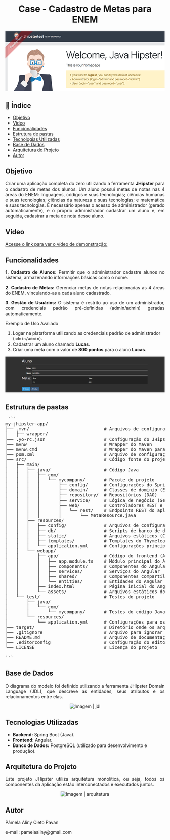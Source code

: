 <h1 align="center">Case - Cadastro de Metas para ENEM</h1>

<p align="center">
  <img src="webpack/jhipster.png" alt="Imagem | jhipster">
</p>

## 📌 Índice

- [Objetivo](#objetivo)
- [Vídeo](#vídeo)
- [Funcionalidades](#funcionalidades)
- [Estrutura de pastas](#estrutura-de-pastas)
- [Tecnologias Utilizadas](#tecnologias-utilizadas)
- [Base de Dados](#base-de-dados)
- [Arquitetura do Projeto](#arquitetura-do-projeto)
- [Autor](#autor)

## Objetivo

<p align="justify"> Criar uma aplicação completa do zero utilizando a ferramenta <strong>JHipster</strong> para o cadastro de metas dos alunos. Um aluno possui metas de notas nas 4 áreas do ENEM: linguagens, códigos e suas tecnologias; ciências humanas e suas tecnologias; ciências da natureza e suas tecnologias; e matemática e suas tecnologias. É necessário apenas o acesso de administrador (gerado automaticamente), e o próprio administrador cadastrar um aluno e, em seguida, cadastrar a meta de nota desse aluno. </p>

## Vídeo

[Acesse o link para ver o vídeo de demonstração: ](URL)

## Funcionalidades

<p align="justify"> <strong>1. Cadastro de Alunos:</strong> Permitir que o administrador cadastre alunos no sistema, armazenando informações básicas como o nome. </p>

<p align="justify"> <strong>2. Cadastro de Metas:</strong> Gerenciar metas de notas relacionadas às 4 áreas do ENEM, vinculando-as a cada aluno cadastrado. </p>

<p align="justify"> <strong>3. Gestão de Usuários:</strong> O sistema é restrito ao uso de um administrador, com credenciais padrão pré-definidas (admin/admin) geradas automaticamente. </p>

Exemplo de Uso Avaliado

1. Logar na plataforma utilizando as credenciais padrão de administrador (`admin/admin`).
2. Cadastrar um aluno chamado **Lucas**.
3. Criar uma meta com o valor de **800 pontos** para o aluno **Lucas**.

<p align="center"> <img src="webpack/funcionalidade.png" alt="Imagem | funcionalidade"> </p>

## Estrutura de pastas

<pre> ``` 
my-jhipster-app/
├── .mvn/                            # Arquivos de configuração do Maven
│   ├── wrapper/
├── .yo-rc.json                      # Configuração do JHipster
├── mvnw                             # Wrapper do Maven
├── mvnw.cmd                         # Wrapper do Maven para Windows
├── pom.xml                          # Arquivo de configuração do Maven
├── src/                             # Código fonte do projeto
│   ├── main/
│   │   ├── java/                    # Código Java
│   │   │   ├── com/
│   │   │   │   └── mycompany/       # Pacote do projeto
│   │   │   │       ├── config/      # Configurações do Spring
│   │   │   │       ├── domain/      # Classes de domínio (Entidades)
│   │   │   │       ├── repository/  # Repositórios (DAO)
│   │   │   │       ├── service/     # Lógica de negócio (Serviços)
│   │   │   │       ├── web/         # Controladores REST e Web
│   │   │   │       │   └── rest/    # Endpoints REST do aplicativo
│   │   │   │       │       └── MetaResource.java
│   │   ├── resources/
│   │   │   ├── config/              # Arquivos de configuração do Spring
│   │   │   ├── db/                  # Scripts de banco de dados
│   │   │   ├── static/              # Arquivos estáticos (CSS, JS, imagens)
│   │   │   ├── templates/           # Templates do Thymeleaf, caso aplicável
│   │   │   └── application.yml      # Configurações principais do aplicativo
│   │   └── webapp/
│   │       ├── app/                 # Código do frontend (Angular)
│   │       │   ├── app.module.ts    # Módulo principal do Angular
│   │       │   ├── components/      # Componentes do Angular
│   │       │   ├── services/        # Serviços do Angular
│   │       │   ├── shared/          # Componentes compartilhados
│   │       │   └── entities/        # Entidades do Angular
│   │       ├── index.html           # Página inicial do Angular
│   │       └── assets/              # Arquivos estáticos do frontend
│   └── test/                        # Testes do projeto
│       ├── java/
│       │   └── com/
│       │       └── mycompany/       # Testes do código Java
│       └── resources/
│           └── application.yml      # Configurações para os testes
├── target/                          # Diretório onde os arquivos gerados pelo Maven são armazenados
├── .gitignore                       # Arquivo para ignorar arquivos do Git
├── README.md                        # Arquivo de documentação do projeto
├── .editorconfig                    # Configuração do editor de código
└── LICENSE                          # Licença do projeto

```</pre>

## Base de Dados

<p align="justify"> O diagrama do modelo foi definido utilizando a ferramenta JHipster Domain Language (JDL), que descreve as entidades, seus atributos e os relacionamentos entre elas.
</p>

<p align="center">
  <img src="webpack/jdl.png" alt="Imagem | jdl" width="200px">
</p>

## Tecnologias Utilizadas

- **Backend:** Spring Boot (Java).
- **Frontend:** Angular.
- **Banco de Dados:** PostgreSQL (utilizado para desenvolvimento e produção).

## Arquitetura do Projeto

<p align="justify"> Este projeto JHipster utiliza arquitetura monolítica, ou seja, todos os componentes da aplicação estão interconectados e executados juntos. </p>

<p align="center"> <img src="webpack/arquitetura.png" alt="Imagem | arquitetura"> </p>

## Autor

<p>Pâmela Aliny Cleto Pavan</p>
e-mail: pamelaaliny@gmail.com 
